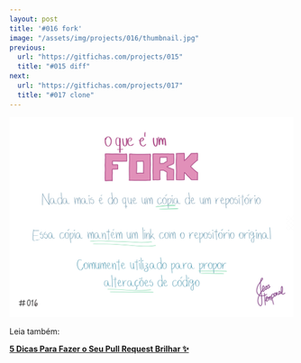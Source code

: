 ```yaml
---
layout: post
title: '#016 fork'
image: "/assets/img/projects/016/thumbnail.jpg"
previous:
  url: "https://gitfichas.com/projects/015"
  title: "#015 diff"
next:
  url: "https://gitfichas.com/projects/017"
  title: "#017 clone"
---
```


<img alt="Fork é uma cópia de projeto que mantém o link com o projeto original. Geralmente usado para propor alterações de código." src="/assets/img/projects/016/full.jpg">

Leia também:

 <a href="https://jtemporal.com/5-dicas-para-fazer-o-seu-pull-request-brilhar/">
   <strong>5 Dicas Para Fazer o Seu Pull Request Brilhar ✨</strong>
 </a>
